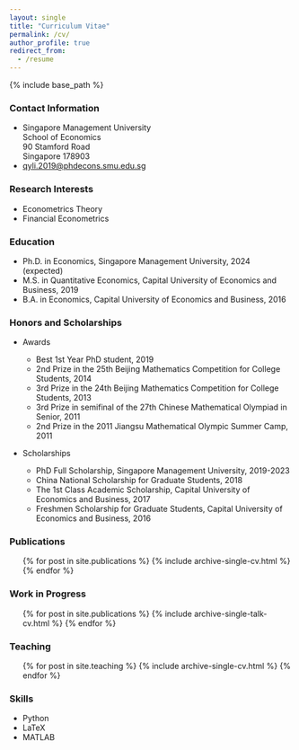 ```yaml
---
layout: single
title: "Curriculum Vitae"
permalink: /cv/
author_profile: true
redirect_from:
  - /resume
---
```


{% include base_path %}

### Contact Information

* Singapore Management University   
  School of Economics   
  90 Stamford Road   
  Singapore 178903
* [qyli.2019@phdecons.smu.edu.sg](mailto:qyli.2019@phdecons.smu.edu.sg)  

### Research Interests

  * Econometrics Theory
  * Financial Econometrics

### Education

* Ph.D. in Economics, Singapore Management University, 2024 (expected)
* M.S. in Quantitative Economics, Capital University of Economics and Business, 2019
* B.A. in Economics, Capital University of Economics and Business, 2016

### Honors and Scholarships

* Awards
  * Best 1st Year PhD student, 2019
  * 2nd Prize in the 25th Beijing Mathematics Competition for College Students, 2014
  * 3rd Prize in the 24th Beijing Mathematics Competition for College Students, 2013
  * 3rd Prize in semifinal of the 27th Chinese Mathematical Olympiad in Senior, 2011 
  * 2nd Prize in the 2011 Jiangsu Mathematical Olympic Summer Camp, 2011

* Scholarships
  * PhD Full Scholarship, Singapore Management University, 2019-2023
  * China National Scholarship for Graduate Students, 2018
  * The 1st Class Academic Scholarship, Capital University of Economics and Business, 2017 
  * Freshmen Scholarship for Graduate Students, Capital University of Economics and Business, 2016

### Publications

  <ul>{% for post in site.publications %}
    {% include archive-single-cv.html %}
  {% endfor %}</ul>
  
### Work in Progress

  <ul>{% for post in site.publications %}
    {% include archive-single-talk-cv.html %}
  {% endfor %}</ul>
  
### Teaching

  <ul>{% for post in site.teaching %}
    {% include archive-single-cv.html %}
  {% endfor %}</ul>
  
### Skills

* Python
* LaTeX
* MATLAB
